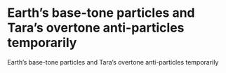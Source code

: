 # Earth’s base-tone particles and Tara’s overtone anti-particles temporarily

Earth’s base-tone particles and Tara’s overtone anti-particles temporarily